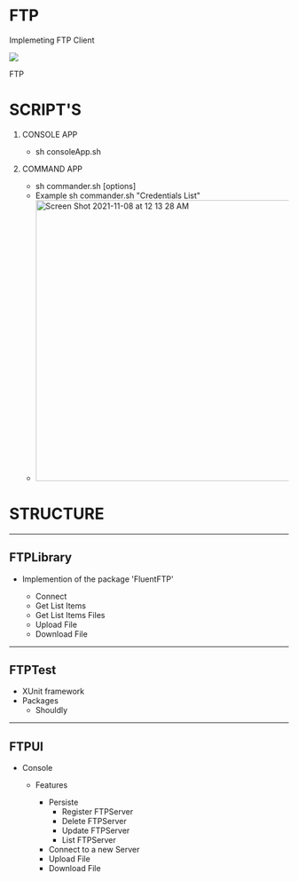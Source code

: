 # FTP

Implemeting FTP Client

![](https://vistr.dev/badge?repo=pedrormiguel.FTP)

FTP 

# SCRIPT'S

1. CONSOLE APP

    - sh consoleApp.sh

2. COMMAND APP

    - sh commander.sh [options]
    - Example  sh commander.sh "Credentials List"
    - <img width="506" alt="Screen Shot 2021-11-08 at 12 13 28 AM" src="https://user-images.githubusercontent.com/62821333/140683312-f30e8440-0d40-4aa3-b0d8-3276e4c5ec58.png">

# STRUCTURE

------
FTPLibrary
------

- Implemention of the package 'FluentFTP'

    - Connect
    - Get List Items
    - Get List Items Files
    - Upload   File
    - Download File

------
FTPTest
------

- XUnit framework 
- Packages 
    - Shouldly 

------
FTPUI
------

- Console
    - Features

        - Persiste
            - Register FTPServer
            - Delete   FTPServer
            - Update   FTPServer 
            - List     FTPServer 
        - Connect to a new Server
        - Upload    File
        - Download  File
        

